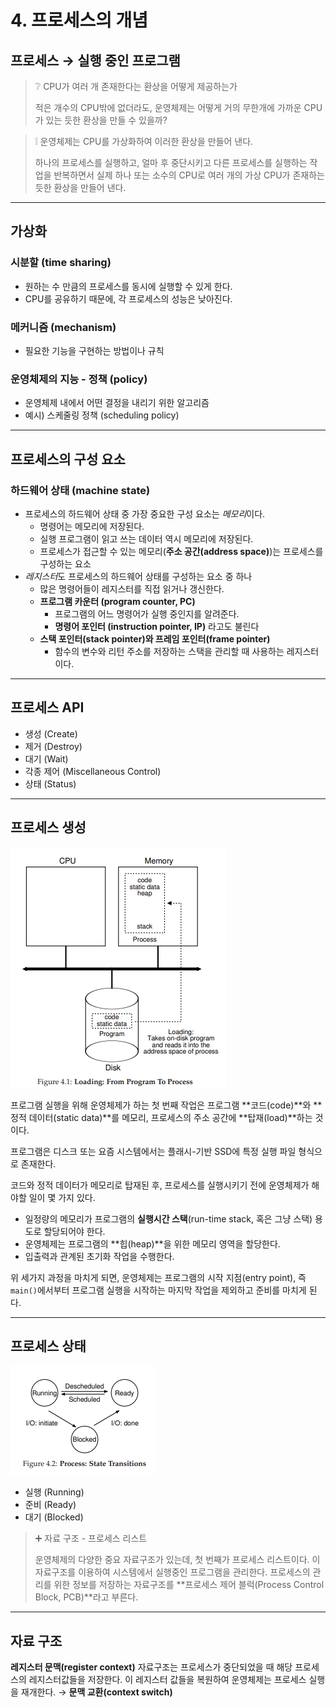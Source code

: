# 4. 프로세스의 개념

## 프로세스 → 실행 중인 프로그램

>❔ CPU가 여러 개 존재한다는 환상을 어떻게 제공하는가
>
> 적은 개수의 CPU밖에 없더라도, 운영체제는 어떻게 거의 무한개에 가까운 CPU가 있는 듯한 환상을 만들 수 있을까?


>
>❕ 운영체제는 CPU를 가상화하여 이러한 환상을 만들어 낸다.
>
> 하나의 프로세스를 실행하고, 얼마 후 중단시키고 다른 프로세스를 실행하는 작업을 반복하면서 실제 하나 또는 소수의 CPU로 여러 개의 가상 CPU가 존재하는 듯한 환상을 만들어 낸다.

---

## 가상화

### 시분할 (time sharing)

- 원하는 수 만큼의 프로세스를 동시에 실행할 수 있게 한다.
- CPU를 공유하기 때문에, 각 프로세스의 성능은 낮아진다.

### 메커니즘 (mechanism)

- 필요한 기능을 구현하는 방법이나 규칙

### 운영체제의 지능 - 정책 (policy)

- 운영체제 내에서 어떤 결정을 내리기 위한 알고리즘
- 예시) 스케줄링 정책 (scheduling policy)

---

## 프로세스의 구성 요소

### 하드웨어 상태 (machine state)

- 프로세스의 하드웨어 상태 중 가장 중요한 구성 요소는 *메모리*이다.
    - 명령어는 메모리에 저장된다.
    - 실행 프로그램이 읽고 쓰는 데이터 역시 메모리에 저장된다.
    - 프로세스가 접근할 수 있는 메모리(**주소 공간(address space)**)는 프로세스를 구성하는 요소
- *레지스터*도 프로세스의 하드웨어 상태를 구성하는 요소 중 하나
    - 많은 명령어들이 레지스터를 직접 읽거나 갱신한다.
    - **프로그램 카운터 (program counter, PC)**
        - 프로그램의 어느 명령어가 실행 중인지를 알려준다.
        - **명령어 포인터 (instruction pointer, IP)** 라고도 불린다
    - **스택 포인터(stack pointer)와 프레임 포인터(frame pointer)**
        - 함수의 변수와 리턴 주소를 저장하는 스택을 관리할 때 사용하는 레지스터이다.

---

## 프로세스 API

- 생성 (Create)
- 제거 (Destroy)
- 대기 (Wait)
- 각종 제어 (Miscellaneous Control)
- 상태 (Status)

---

## 프로세스 생성

![Figure 4.1](./asset/figure_4_1.png)

프로그램 실행을 위해 운영체제가 하는 첫 번째 작업은 프로그램 **코드(code)**와 **정적 데이터(static data)**를 메모리, 프로세스의 주소 공간에 **탑재(load)**하는 것이다.

프로그램은 디스크 또는 요즘 시스템에서는 플래시-기반 SSD에 특정 실행 파일 형식으로 존재한다.

코드와 정적 데이터가 메모리로 탑재된 후, 프로세스를 실행시키기 전에 운영체제가 해야할 일이 몇 가지 있다.

- 일정량의 메모리가 프로그램의 **실행시간 스택**(run-time stack, 혹은 그냥 스택) 용도로 할당되어야 한다.
- 운영체제는 프로그램의 **힙(heap)**을 위한 메모리 영역을 할당한다.
- 입출력과 관계된 초기화 작업을 수행한다.

위 세가지 과정을 마치게 되면, 운영체제는 프로그램의 시작 지점(entry point), 즉 `main()`에서부터 프로그램 실행을 시작하는 마지막 작업을 제외하고 준비를 마치게 된다.

---

## 프로세스 상태

![Figure 4.2](./asset/figure_4_2.png)

- 실행 (Running)
- 준비 (Ready)
- 대기 (Blocked)

>➕ 자료 구조 - 프로세스 리스트
>
> 운영체제의 다양한 중요 자료구조가 있는데, 첫 번째가 프로세스 리스트이다. 이 자료구조를 이용하여 시스템에서 실행중인 프로그램을 관리한다.
프로세스의 관리를 위한 정보를 저장하는 자료구조를 **프로세스 제어 블럭(Process Control Block, PCB)**라고 부른다.

---

## 자료 구조

**레지스터 문맥(register context)** 자료구조는 프로세스가 중단되었을 때 해당 프로세스의 레지스터값들을 저장한다. 이 레지스터 값들을 복원하여 운영체제는 프로세스 실행을 재개한다. → **문맥 교환(context switch)**